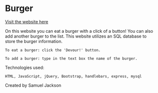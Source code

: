 # Burger

[Visit the website here](https://another-burger-eater.herokuapp.com/)

On this website you can eat a burger with a click of a button! You can also add another burger to the list. This website utilizes an SQL database to store the burger information.

    To eat a burger: click the 'Devour!' button.

    To add a burger: type in the text box the name of the burger.

Technologies used:

    HTML, JavaScript, jQuery, Bootstrap, handlebars, express, mysql

Created by Samuel Jackson